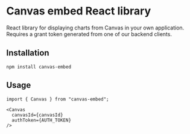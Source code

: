 # Canvas embed React library

React library for displaying charts from Canvas in your own application. Requires a grant token generated from one of our backend clients.

## Installation

```
npm install canvas-embed
```

## Usage

```
import { Canvas } from "canvas-embed";

<Canvas
  canvasId={canvasId}
  authToken={AUTH_TOKEN}
/>
```